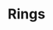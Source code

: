 ---
layout: default
title: Rings
description: How to craft rings
parent: Craft
nav_order: 3
has_children: true
---